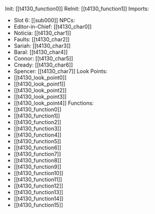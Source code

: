 Init: [[t4130_function0]]
ReInit: [[t4130_function1]]
Imports:
- Slot 6: [[sub000]]
NPCs:
- Editor-in-Chief: [[t4130_char0]]
- Noticia: [[t4130_char1]]
- Faults: [[t4130_char2]]
- Sariah: [[t4130_char3]]
- Baral: [[t4130_char4]]
- Connor: [[t4130_char5]]
- Cready: [[t4130_char6]]
- Spencer: [[t4130_char7]]
Look Points:
- [[t4130_look_point0]]
- [[t4130_look_point1]]
- [[t4130_look_point2]]
- [[t4130_look_point3]]
- [[t4130_look_point4]]
Functions:
- [[t4130_function0]]
- [[t4130_function1]]
- [[t4130_function2]]
- [[t4130_function3]]
- [[t4130_function4]]
- [[t4130_function5]]
- [[t4130_function6]]
- [[t4130_function7]]
- [[t4130_function8]]
- [[t4130_function9]]
- [[t4130_function10]]
- [[t4130_function11]]
- [[t4130_function12]]
- [[t4130_function13]]
- [[t4130_function14]]
- [[t4130_function15]]

